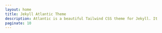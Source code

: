 ```yaml
---
layout: home
title: Jekyll Atlantic Theme
description: Atlantic is a beautiful Tailwind CSS theme for Jekyll. It shows best practices for using Tailwind with Jekyll.
paginate: 10
---
```

